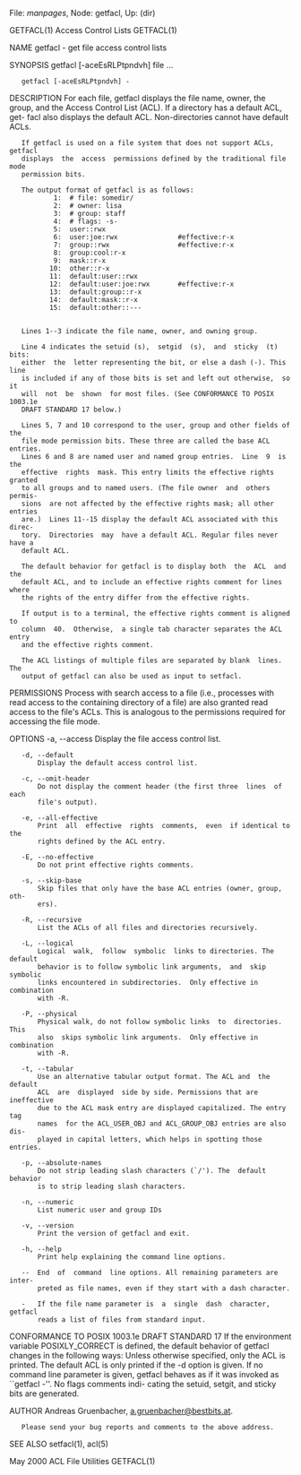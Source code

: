 File: *manpages*,  Node: getfacl,  Up: (dir)

GETFACL(1)                   Access Control Lists                   GETFACL(1)



NAME
       getfacl - get file access control lists

SYNOPSIS
       getfacl [-aceEsRLPtpndvh] file ...

       getfacl [-aceEsRLPtpndvh] -


DESCRIPTION
       For  each  file,  getfacl displays the file name, owner, the group, and
       the Access Control List (ACL). If a directory has a default  ACL,  get-
       facl also displays the default ACL. Non-directories cannot have default
       ACLs.

       If getfacl is used on a file system that does not support ACLs, getfacl
       displays  the  access  permissions defined by the traditional file mode
       permission bits.

       The output format of getfacl is as follows:
               1:  # file: somedir/
               2:  # owner: lisa
               3:  # group: staff
               4:  # flags: -s-
               5:  user::rwx
               6:  user:joe:rwx               #effective:r-x
               7:  group::rwx                 #effective:r-x
               8:  group:cool:r-x
               9:  mask::r-x
              10:  other::r-x
              11:  default:user::rwx
              12:  default:user:joe:rwx       #effective:r-x
              13:  default:group::r-x
              14:  default:mask::r-x
              15:  default:other::---


       Lines 1--3 indicate the file name, owner, and owning group.

       Line 4 indicates the setuid (s),  setgid  (s),  and  sticky  (t)  bits:
       either  the  letter representing the bit, or else a dash (-). This line
       is included if any of those bits is set and left out otherwise,  so  it
       will  not  be  shown  for most files. (See CONFORMANCE TO POSIX 1003.1e
       DRAFT STANDARD 17 below.)

       Lines 5, 7 and 10 correspond to the user, group and other fields of the
       file mode permission bits. These three are called the base ACL entries.
       Lines 6 and 8 are named user and named group entries.  Line  9  is  the
       effective  rights  mask. This entry limits the effective rights granted
       to all groups and to named users. (The file owner  and  others  permis-
       sions  are not affected by the effective rights mask; all other entries
       are.)  Lines 11--15 display the default ACL associated with this direc-
       tory.  Directories  may  have a default ACL. Regular files never have a
       default ACL.

       The default behavior for getfacl is to display both  the  ACL  and  the
       default ACL, and to include an effective rights comment for lines where
       the rights of the entry differ from the effective rights.

       If output is to a terminal, the effective rights comment is aligned  to
       column  40.  Otherwise,  a single tab character separates the ACL entry
       and the effective rights comment.

       The ACL listings of multiple files are separated by blank  lines.   The
       output of getfacl can also be used as input to setfacl.


   PERMISSIONS
       Process  with search access to a file (i.e., processes with read access
       to the containing directory of a file) are also granted read access  to
       the  file's  ACLs.   This  is analogous to the permissions required for
       accessing the file mode.


OPTIONS
       -a, --access
           Display the file access control list.

       -d, --default
           Display the default access control list.

       -c, --omit-header
           Do not display the comment header (the first three  lines  of  each
           file's output).

       -e, --all-effective
           Print  all  effective  rights  comments,  even  if identical to the
           rights defined by the ACL entry.

       -E, --no-effective
           Do not print effective rights comments.

       -s, --skip-base
           Skip files that only have the base ACL entries (owner, group,  oth-
           ers).

       -R, --recursive
           List the ACLs of all files and directories recursively.

       -L, --logical
           Logical  walk,  follow  symbolic  links to directories. The default
           behavior is to follow symbolic link arguments,  and  skip  symbolic
           links encountered in subdirectories.  Only effective in combination
           with -R.

       -P, --physical
           Physical walk, do not follow symbolic links  to  directories.  This
           also  skips symbolic link arguments.  Only effective in combination
           with -R.

       -t, --tabular
           Use an alternative tabular output format. The ACL and  the  default
           ACL  are  displayed  side by side. Permissions that are ineffective
           due to the ACL mask entry are displayed capitalized. The entry  tag
           names  for the ACL_USER_OBJ and ACL_GROUP_OBJ entries are also dis-
           played in capital letters, which helps in spotting those entries.

       -p, --absolute-names
           Do not strip leading slash characters (`/'). The  default  behavior
           is to strip leading slash characters.

       -n, --numeric
           List numeric user and group IDs

       -v, --version
           Print the version of getfacl and exit.

       -h, --help
           Print help explaining the command line options.

       --  End  of  command  line options. All remaining parameters are inter-
           preted as file names, even if they start with a dash character.

       -   If the file name parameter is  a  single  dash  character,  getfacl
           reads a list of files from standard input.


CONFORMANCE TO POSIX 1003.1e DRAFT STANDARD 17
       If  the  environment  variable  POSIXLY_CORRECT is defined, the default
       behavior of getfacl changes in the  following  ways:  Unless  otherwise
       specified,  only the ACL is printed. The default ACL is only printed if
       the -d option is given. If no command line parameter is given,  getfacl
       behaves as if it was invoked as ``getfacl -''.  No flags comments indi-
       cating the setuid, setgit, and sticky bits are generated.

AUTHOR
       Andreas Gruenbacher, <a.gruenbacher@bestbits.at>.

       Please send your bug reports and comments to the above address.

SEE ALSO
       setfacl(1), acl(5)



May 2000                      ACL File Utilities                    GETFACL(1)
